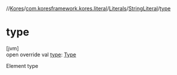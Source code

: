 //[Kores](../../../../index.md)/[com.koresframework.kores.literal](../../index.md)/[Literals](../index.md)/[StringLiteral](index.md)/[type](type.md)

# type

[jvm]\
open override val [type](type.md): [Type](https://docs.oracle.com/javase/8/docs/api/java/lang/reflect/Type.html)

Element type

